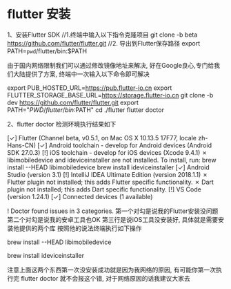 # flutter 安装


1、安装Flutter SDK
//1.终端中输入以下指令克隆项目
git clone -b beta https://github.com/flutter/flutter.git
//2. 导出到Flutter保存路径
export PATH=`pwd`/flutter/bin:$PATH

由于国内网络限制我们可以通过修改镜像地址来解决, 好在Google良心,专门给我们大陆提供了方案, 终端中一次输入以下命令即可解决

export PUB_HOSTED_URL=https://pub.flutter-io.cn
export FLUTTER_STORAGE_BASE_URL=https://storage.flutter-io.cn
git clone -b dev https://github.com/flutter/flutter.git
export PATH="$PWD/flutter/bin:$PATH"
cd ./flutter
flutter doctor

2、flutter doctor 检测环境执行结果如下

[✓] Flutter (Channel beta, v0.5.1, on Mac OS X 10.13.5 17F77, locale zh-Hans-CN)
[✓] Android toolchain - develop for Android devices (Android SDK 27.0.3)
[!] iOS toolchain - develop for iOS devices (Xcode 9.4.1)
   ✗ libimobiledevice and ideviceinstaller are not installed. To install, run:
       brew install --HEAD libimobiledevice
       brew install ideviceinstaller
[✓] Android Studio (version 3.1)
[!] IntelliJ IDEA Ultimate Edition (version 2018.1.1)
   ✗ Flutter plugin not installed; this adds Flutter specific functionality.
   ✗ Dart plugin not installed; this adds Dart specific functionality.
[!] VS Code (version 1.24.1)
[✓] Connected devices (1 available)

! Doctor found issues in 3 categories.
第一个对勾是说我的Flutter安装没问题
第二个对勾是说我的安卓工具也OK
第三行是说iOS工具没安装好, 具体就是需要安装他提供的两个库 按照他的说法终端执行如下操作

brew install --HEAD libimobiledevice

brew install ideviceinstaller

注意上面这两个东西第一次没安装成功就是因为我网络的原因, 有可能你第一次执行完 flutter doctor 就不会报这个错,  对于网络原因的话我建议大家去
